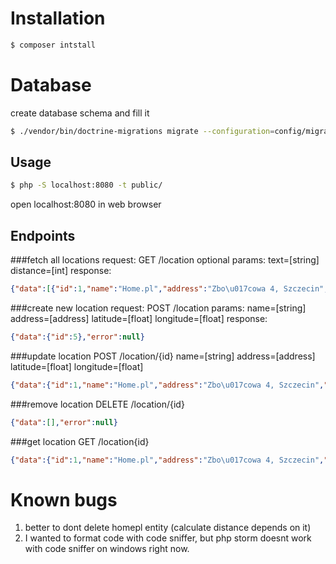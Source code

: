 # Installation
```sh
$ composer intstall
```
# Database
create database schema and fill it
```sh
$ ./vendor/bin/doctrine-migrations migrate --configuration=config/migrations.yml
```

## Usage
```sh
$ php -S localhost:8080 -t public/
```
open localhost:8080 in web browser

## Endpoints
###fetch all locations 
request: GET /location 
optional params:
text=[string] 
distance=[int]
response: 
```json
{"data":[{"id":1,"name":"Home.pl","address":"Zbo\u017cowa 4, Szczecin","latitude":53.4224,"longitude":14.5635,"distance":0}],"error":null}
```

###create new location
request: POST /location
params: 
name=[string]
address=[address]
latitude=[float]
longitude=[float]
response: 
```json
{"data":{"id":5},"error":null}
```

###update location
POST /location/{id}
name=[string]
address=[address]
latitude=[float]
longitude=[float]
```json
{"data":{"id":1,"name":"Home.pl","address":"Zbo\u017cowa 4, Szczecin","latitude":53.4224,"longitude":14.5635,"distance":0},"error":null}
```

###remove location
DELETE /location/{id}
```json
{"data":[],"error":null}
```
###get location
GET /location{id}
```json
{"data":{"id":1,"name":"Home.pl","address":"Zbo\u017cowa 4, Szczecin","latitude":53.4224,"longitude":14.5635,"distance":0},"error":null}
```

# Known bugs
1. better to dont delete homepl entity (calculate distance depends on it)
2. I wanted to format code with code sniffer, but php storm doesnt work with code sniffer on windows right now.